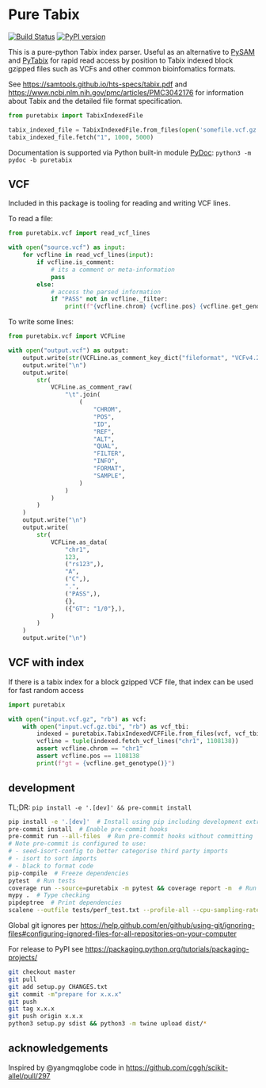 Pure Tabix
==========

[![Build Status](https://circleci.com/gh/sanogenetics/puretabix.svg?style=svg)](https://app.circleci.com/pipelines/github/sanogenetics/puretabix)
[![PyPI version](https://badge.fury.io/py/puretabix.svg)](https://badge.fury.io/py/puretabix)

This is a pure-python Tabix index parser. Useful as an alternative to [PySAM](https://pypi.org/project/pysam) and [PyTabix](https://pypi.org/project/pytabix)
for rapid read access by position to Tabix indexed block gzipped files such as VCFs and other common bioinfomatics formats.

See https://samtools.github.io/hts-specs/tabix.pdf and https://www.ncbi.nlm.nih.gov/pmc/articles/PMC3042176 for information
about Tabix and the detailed file format specification.

```py
from puretabix import TabixIndexedFile

tabix_indexed_file = TabixIndexedFile.from_files(open('somefile.vcf.gz', 'rb'), open('somefile.vcf.gz.tbi', 'rb'))
tabix_indexed_file.fetch("1", 1000, 5000)
```

Documentation is supported via Python built-in module [PyDoc](https://docs.python.org/3/library/pydoc.html): `python3 -m pydoc -b puretabix`

VCF
---

Included in this package is tooling for reading and writing VCF lines.

To read a file:

```python
from puretabix.vcf import read_vcf_lines

with open("source.vcf") as input:
    for vcfline in read_vcf_lines(input):
        if vcfline.is_comment:
            # its a comment or meta-information
            pass
        else:
            # access the parsed information
            if "PASS" not in vcfline._filter:
                print(f"{vcfline.chrom} {vcfline.pos} {vcfline.get_genotype()}")
```

To write some lines:

```python
from puretabix.vcf import VCFLine

with open("output.vcf") as output:
    output.write(str(VCFLine.as_comment_key_dict("fileformat", "VCFv4.2")))
    output.write("\n")
    output.write(
        str(
            VCFLine.as_comment_raw(
                "\t".join(
                    (
                        "CHROM",
                        "POS",
                        "ID",
                        "REF",
                        "ALT",
                        "QUAL",
                        "FILTER",
                        "INFO",
                        "FORMAT",
                        "SAMPLE",
                    )
                )
            )
        )
    )
    output.write("\n")
    output.write(
        str(
            VCFLine.as_data(
                "chr1",
                123,
                ("rs123",),
                "A",
                ("C",),
                ".",
                ("PASS",),
                {},
                ({"GT": "1/0"},),
            )
        )
    )
    output.write("\n")
```
VCF with index
--------------

If there is a tabix index for a block gzipped VCF file, that index can be used for fast random access

```python
import puretabix

with open("input.vcf.gz", "rb") as vcf:
    with open("input.vcf.gz.tbi", "rb") as vcf_tbi:
        indexed = puretabix.TabixIndexedVCFFile.from_files(vcf, vcf_tbi)
        vcfline = tuple(indexed.fetch_vcf_lines("chr1", 1108138))
        assert vcfline.chrom == "chr1"
        assert vcfline.pos == 1108138
        print(f"gt = {vcfline.get_genotype()}")
```

development
-----------

TL;DR: `pip install -e '.[dev]' && pre-commit install`

```sh
pip install -e '.[dev]'  # Install using pip including development extras
pre-commit install  # Enable pre-commit hooks
pre-commit run --all-files  # Run pre-commit hooks without committing
# Note pre-commit is configured to use:
# - seed-isort-config to better categorise third party imports
# - isort to sort imports
# - black to format code
pip-compile  # Freeze dependencies
pytest  # Run tests
coverage run --source=puretabix -m pytest && coverage report -m  # Run tests, print coverage
mypy .  # Type checking
pipdeptree  # Print dependencies
scalene --outfile tests/perf_test.txt --profile-all --cpu-sampling-rate 0.0001 tests/perf_test.py  # performance measurements
```

Global git ignores per https://help.github.com/en/github/using-git/ignoring-files#configuring-ignored-files-for-all-repositories-on-your-computer

For release to PyPI see https://packaging.python.org/tutorials/packaging-projects/

```sh
git checkout master
git pull
git add setup.py CHANGES.txt
git commit -m"prepare for x.x.x"
git push
git tag x.x.x
git push origin x.x.x
python3 setup.py sdist && python3 -m twine upload dist/*
```

acknowledgements
----------------

Inspired by @yangmqglobe code in https://github.com/cggh/scikit-allel/pull/297
